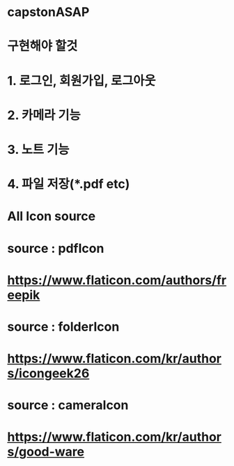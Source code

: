 # capstonASAP
# 구현해야 할것
# 1. 로그인, 회원가입, 로그아웃
# 2. 카메라 기능
# 3. 노트 기능
# 4. 파일 저장(*.pdf etc)

# All Icon source
# source : pdfIcon
# https://www.flaticon.com/authors/freepik
# source : folderIcon 
# https://www.flaticon.com/kr/authors/icongeek26
# source : cameraIcon
# https://www.flaticon.com/kr/authors/good-ware
